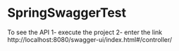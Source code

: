 # SpringSwaggerTest

To see the API
1- execute the project
2- enter the link http://localhost:8080/swagger-ui/index.html#/controller/
